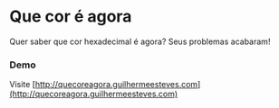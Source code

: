 # Que cor é agora

Quer saber que cor hexadecimal é agora? Seus problemas acabaram!


### Demo

Visite [http://quecoreagora.guilhermeesteves.com](http://quecoreagora.guilhermeesteves.com)
